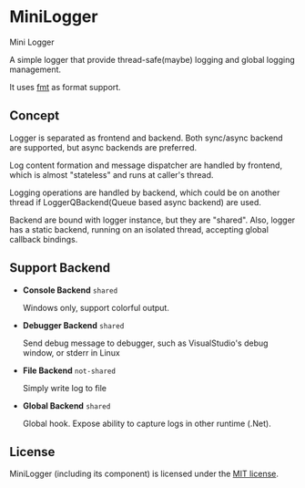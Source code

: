 # MiniLogger

Mini Logger

A simple logger that provide thread-safe(maybe) logging and global logging management.

It uses [fmt](../3rdParty/fmt) as format support.

## Concept

Logger is separated as frontend and backend. Both sync/async backend are supported, but async backends are preferred.

Log content formation and message dispatcher are handled by frontend, which is almost "stateless" and runs at caller's thread.

Logging operations are handled by backend, which could be on another thread if LoggerQBackend(Queue based async backend) are used.

Backend are bound with logger instance, but they are "shared". Also, logger has a static backend, running on an isolated thread, accepting global callback bindings.

## Support Backend

* **Console Backend** `shared`
  
  Windows only, support colorful output.

* **Debugger Backend** `shared`
  
  Send debug message to debugger, such as VisualStudio's debug window, or stderr in Linux

* **File Backend** `not-shared`
  
  Simply write log to file

* **Global Backend** `shared`
  
  Global hook. Expose ability to capture logs in other runtime (.Net).

## License

MiniLogger (including its component) is licensed under the [MIT license](../../License.txt).
